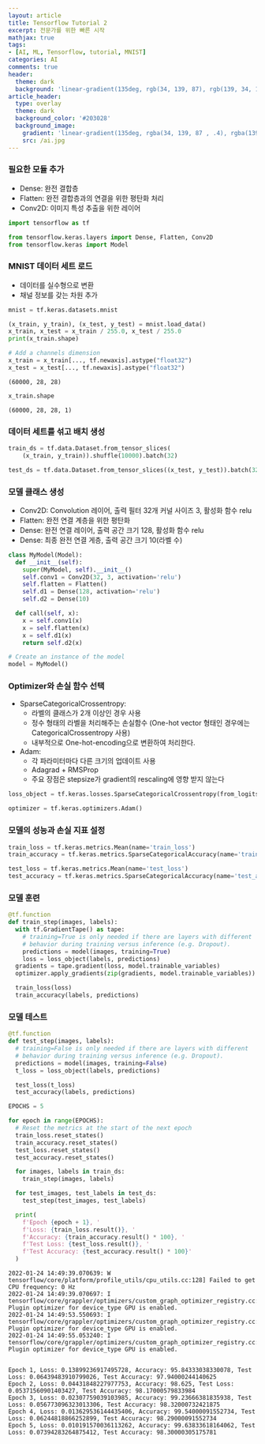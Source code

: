 ```yaml
---
layout: article
title: Tensorflow Tutorial 2
excerpt: 전문가를 위한 빠른 시작
mathjax: true
tags:
- [AI, ML, Tensorflow, tutorial, MNIST]
categories: AI
comments: true
header:
  theme: dark
  background: 'linear-gradient(135deg, rgb(34, 139, 87), rgb(139, 34, 139))'
article_header:
  type: overlay
  theme: dark
  background_color: '#203028'
  background_image:
    gradient: 'linear-gradient(135deg, rgba(34, 139, 87 , .4), rgba(139, 34, 139, .4))'
    src: /ai.jpg
---
```


### 필요한 모듈 추가
- Dense: 완전 결합층
- Flatten: 완전 결합층과의 연결을 위한 평탄화 처리
- Conv2D: 이미지 특성 추출을 위한 레이어


```python
import tensorflow as tf

from tensorflow.keras.layers import Dense, Flatten, Conv2D
from tensorflow.keras import Model
```

### MNIST 데이터 세트 로드
- 데이터를 실수형으로 변환
- 채널 정보를 갖는 차원 추가


```python
mnist = tf.keras.datasets.mnist

(x_train, y_train), (x_test, y_test) = mnist.load_data()
x_train, x_test = x_train / 255.0, x_test / 255.0
print(x_train.shape)

# Add a channels dimension
x_train = x_train[..., tf.newaxis].astype("float32")
x_test = x_test[..., tf.newaxis].astype("float32")
```

    (60000, 28, 28)



```python
x_train.shape
```




    (60000, 28, 28, 1)



### 데이터 세트를 섞고 배치 생성


```python
train_ds = tf.data.Dataset.from_tensor_slices(
    (x_train, y_train)).shuffle(10000).batch(32)

test_ds = tf.data.Dataset.from_tensor_slices((x_test, y_test)).batch(32)
```

### 모델 클래스 생성
- Conv2D: Convolution 레이어, 출력 필터 32개 커널 사이즈 3, 활성화 함수 relu
- Flatten: 완전 연결 계층을 위한 평탄화
- Dense: 완전 연결 레이어, 출력 공간 크기 128, 활성화 함수 relu
- Dense: 최종 완전 연결 게층, 출력 공간 크기 10(라벨 수)


```python
class MyModel(Model):
  def __init__(self):
    super(MyModel, self).__init__()
    self.conv1 = Conv2D(32, 3, activation='relu')
    self.flatten = Flatten()
    self.d1 = Dense(128, activation='relu')
    self.d2 = Dense(10)

  def call(self, x):
    x = self.conv1(x)
    x = self.flatten(x)
    x = self.d1(x)
    return self.d2(x)

# Create an instance of the model
model = MyModel()
```

### Optimizer와 손실 함수 선택
- SparseCategoricalCrossentropy:
  - 라벨의 클래스가 2개 이상인 경우 사용
  - 정수 형태의 라벨을 처리해주는 손실함수 (One-hot vector 형태인 경우에는 CategoricalCrossentropy 사용)
  - 내부적으로 One-hot-encoding으로 변환하여 처리한다.
- Adam:
  - 각 파라미터마다 다른 크기의 업데이트 사용
  - Adagrad + RMSProp
  - 주요 장점은 stepsize가 gradient의 rescaling에 영향 받지 않는다


```python
loss_object = tf.keras.losses.SparseCategoricalCrossentropy(from_logits=True)

optimizer = tf.keras.optimizers.Adam()
```

### 모델의 성능과 손실 지표 설정


```python
train_loss = tf.keras.metrics.Mean(name='train_loss')
train_accuracy = tf.keras.metrics.SparseCategoricalAccuracy(name='train_accuracy')

test_loss = tf.keras.metrics.Mean(name='test_loss')
test_accuracy = tf.keras.metrics.SparseCategoricalAccuracy(name='test_accuracy')
```

### 모델 훈련


```python
@tf.function
def train_step(images, labels):
  with tf.GradientTape() as tape:
    # training=True is only needed if there are layers with different
    # behavior during training versus inference (e.g. Dropout).
    predictions = model(images, training=True)
    loss = loss_object(labels, predictions)
  gradients = tape.gradient(loss, model.trainable_variables)
  optimizer.apply_gradients(zip(gradients, model.trainable_variables))

  train_loss(loss)
  train_accuracy(labels, predictions)
```

### 모델 테스트


```python
@tf.function
def test_step(images, labels):
  # training=False is only needed if there are layers with different
  # behavior during training versus inference (e.g. Dropout).
  predictions = model(images, training=False)
  t_loss = loss_object(labels, predictions)

  test_loss(t_loss)
  test_accuracy(labels, predictions)
```


```python
EPOCHS = 5

for epoch in range(EPOCHS):
  # Reset the metrics at the start of the next epoch
  train_loss.reset_states()
  train_accuracy.reset_states()
  test_loss.reset_states()
  test_accuracy.reset_states()

  for images, labels in train_ds:
    train_step(images, labels)

  for test_images, test_labels in test_ds:
    test_step(test_images, test_labels)

  print(
    f'Epoch {epoch + 1}, '
    f'Loss: {train_loss.result()}, '
    f'Accuracy: {train_accuracy.result() * 100}, '
    f'Test Loss: {test_loss.result()}, '
    f'Test Accuracy: {test_accuracy.result() * 100}'
  )
```

    2022-01-24 14:49:39.070639: W tensorflow/core/platform/profile_utils/cpu_utils.cc:128] Failed to get CPU frequency: 0 Hz
    2022-01-24 14:49:39.070697: I tensorflow/core/grappler/optimizers/custom_graph_optimizer_registry.cc:112] Plugin optimizer for device_type GPU is enabled.
    2022-01-24 14:49:53.550693: I tensorflow/core/grappler/optimizers/custom_graph_optimizer_registry.cc:112] Plugin optimizer for device_type GPU is enabled.
    2022-01-24 14:49:55.053240: I tensorflow/core/grappler/optimizers/custom_graph_optimizer_registry.cc:112] Plugin optimizer for device_type GPU is enabled.


    Epoch 1, Loss: 0.13899236917495728, Accuracy: 95.84333038330078, Test Loss: 0.06439483910799026, Test Accuracy: 97.94000244140625
    Epoch 2, Loss: 0.04431848227977753, Accuracy: 98.625, Test Loss: 0.05371560901403427, Test Accuracy: 98.17000579833984
    Epoch 3, Loss: 0.02307759039103985, Accuracy: 99.23666381835938, Test Loss: 0.056773096323013306, Test Accuracy: 98.32000732421875
    Epoch 4, Loss: 0.013629536144435406, Accuracy: 99.54000091552734, Test Loss: 0.06244818866252899, Test Accuracy: 98.29000091552734
    Epoch 5, Loss: 0.010191570036113262, Accuracy: 99.63833618164062, Test Loss: 0.07394283264875412, Test Accuracy: 98.30000305175781



```python

```
